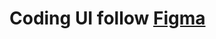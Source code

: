 
# Coding UI follow [Figma](https://www.figma.com/file/VYGRW2deurY2egrjhV3E6i/Food-delivery-app-Ui-kit-(Community)?node-id=513%3A21)
